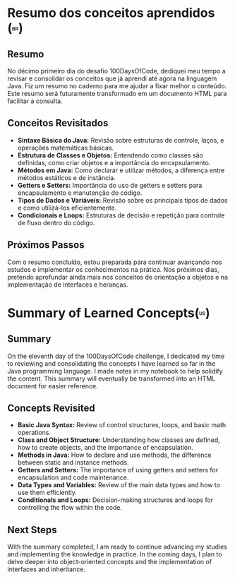 <h1>Resumo dos conceitos aprendidos (<sup><sub><b><span style="font-size: 10px; font-family: Arial, sans-serif;">BR</span></b></sub></sup>)</h1>
<h2>Resumo</h2>
<p>No décimo primeiro dia do desafio 100DaysOfCode, dediquei meu tempo a revisar e consolidar os conceitos que já aprendi até agora na linguagem Java. Fiz um resumo no caderno para me ajudar a fixar melhor o conteúdo. Este resumo será futuramente transformado em um documento HTML para facilitar a consulta.</p>

<h2>Conceitos Revisitados</h2>
<ul>
    <li><strong>Sintaxe Básica do Java:</strong> Revisão sobre estruturas de controle, laços, e operações matemáticas básicas.</li>
    <li><strong>Estrutura de Classes e Objetos:</strong> Entendendo como classes são definidas, como criar objetos e a importância do encapsulamento.</li>
    <li><strong>Métodos em Java:</strong> Como declarar e utilizar métodos, a diferença entre métodos estáticos e de instância.</li>
    <li><strong>Getters e Setters:</strong> Importância do uso de getters e setters para encapsulamento e manutenção do código.</li>
    <li><strong>Tipos de Dados e Variáveis:</strong> Revisão sobre os principais tipos de dados e como utilizá-los eficientemente.</li>
    <li><strong>Condicionais e Loops:</strong> Estruturas de decisão e repetição para controle de fluxo dentro do código.</li>
</ul>

<h2>Próximos Passos</h2>
<p>Com o resumo concluído, estou preparada para continuar avançando nos estudos e implementar os conhecimentos na prática. Nos próximos dias, pretendo aprofundar ainda mais nos conceitos de orientação a objetos e na implementação de interfaces e heranças.</p>

<h1>Summary of Learned Concepts(<sup><sub><b><span style="font-size: 10px; font-family: Arial, sans-serif;">US</span></b></sub></sup>)</h1>
<h2>Summary</h2>
<p>On the eleventh day of the 100DaysOfCode challenge, I dedicated my time to reviewing and consolidating the concepts I have learned so far in the Java programming language. I made notes in my notebook to help solidify the content. This summary will eventually be transformed into an HTML document for easier reference.</p>

<h2>Concepts Revisited</h2>
<ul>
    <li><strong>Basic Java Syntax:</strong> Review of control structures, loops, and basic math operations.</li>
    <li><strong>Class and Object Structure:</strong> Understanding how classes are defined, how to create objects, and the importance of encapsulation.</li>
    <li><strong>Methods in Java:</strong> How to declare and use methods, the difference between static and instance methods.</li>
    <li><strong>Getters and Setters:</strong> The importance of using getters and setters for encapsulation and code maintenance.</li>
    <li><strong>Data Types and Variables:</strong> Review of the main data types and how to use them efficiently.</li>
    <li><strong>Conditionals and Loops:</strong> Decision-making structures and loops for controlling the flow within the code.</li>
</ul>

<h2>Next Steps</h2>
<p>With the summary completed, I am ready to continue advancing my studies and implementing the knowledge in practice. In the coming days, I plan to delve deeper into object-oriented concepts and the implementation of interfaces and inheritance.</p>

